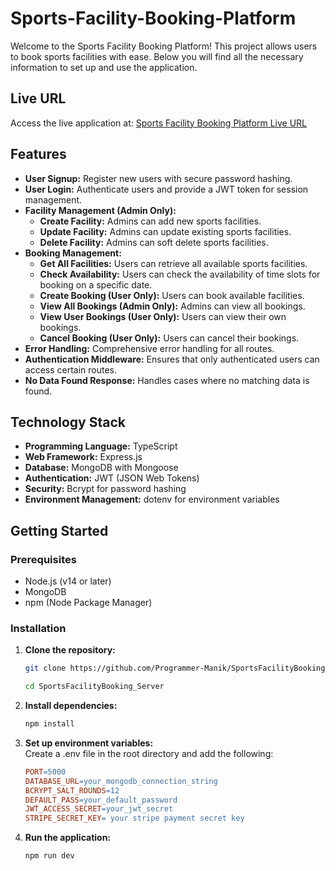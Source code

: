 # Sports-Facility-Booking-Platform

Welcome to the Sports Facility Booking Platform! This project allows users to book sports facilities with ease. Below you will find all the necessary information to set up and use the application.

## Live URL

Access the live application at: [Sports Facility Booking Platform Live URL](https://sports-facility-booking-server-gules.vercel.app)

## Features

- **User Signup:** Register new users with secure password hashing.
- **User Login:** Authenticate users and provide a JWT token for session management.
- **Facility Management (Admin Only):**
  - **Create Facility:** Admins can add new sports facilities.
  - **Update Facility:** Admins can update existing sports facilities.
  - **Delete Facility:** Admins can soft delete sports facilities.
- **Booking Management:**
  - **Get All Facilities:** Users can retrieve all available sports facilities.
  - **Check Availability:** Users can check the availability of time slots for booking on a specific date.
  - **Create Booking (User Only):** Users can book available facilities.
  - **View All Bookings (Admin Only):** Admins can view all bookings.
  - **View User Bookings (User Only):** Users can view their own bookings.
  - **Cancel Booking (User Only):** Users can cancel their bookings.
- **Error Handling:** Comprehensive error handling for all routes.
- **Authentication Middleware:** Ensures that only authenticated users can access certain routes.
- **No Data Found Response:** Handles cases where no matching data is found.

## Technology Stack

- **Programming Language:** TypeScript
- **Web Framework:** Express.js
- **Database:** MongoDB with Mongoose
- **Authentication:** JWT (JSON Web Tokens)
- **Security:** Bcrypt for password hashing
- **Environment Management:** dotenv for environment variables

## Getting Started

### Prerequisites

- Node.js (v14 or later)
- MongoDB
- npm (Node Package Manager)

### Installation

1. **Clone the repository:**

   ```sh
   git clone https://github.com/Programmer-Manik/SportsFacilityBooking_Server.git

   cd SportsFacilityBooking_Server

   ```

2. **Install dependencies:**

   ```sh
   npm install
   ```

3. **Set up environment variables:**
   <br>
   Create a .env file in the root directory and add the following:

   ```makefile
   PORT=5000
   DATABASE_URL=your_mongodb_connection_string
   BCRYPT_SALT_ROUNDS=12
   DEFAULT_PASS=your_default_password
   JWT_ACCESS_SECRET=your_jwt_secret
   STRIPE_SECRET_KEY= your stripe payment secret key

   ```

4. **Run the application:**

   ```sh
   npm run dev
   ```
